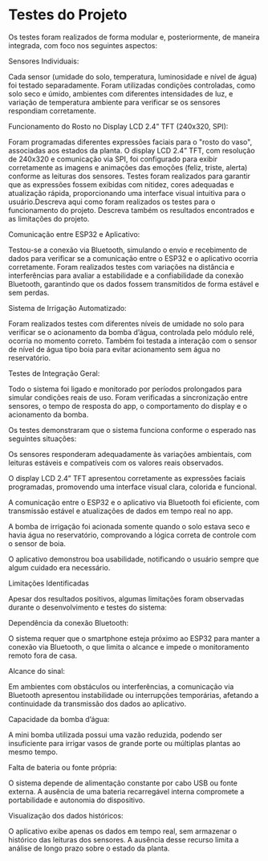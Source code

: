 # Testes do Projeto
Os testes foram realizados de forma modular e, posteriormente, de maneira integrada, com foco nos seguintes aspectos:

Sensores Individuais:

Cada sensor (umidade do solo, temperatura, luminosidade e nível de água) foi testado separadamente. Foram utilizadas condições controladas, como solo seco e úmido, ambientes com diferentes intensidades de luz, e variação de temperatura ambiente para verificar se os sensores respondiam corretamente.

Funcionamento do Rosto no Display LCD 2.4” TFT (240x320, SPI):

Foram programadas diferentes expressões faciais para o "rosto do vaso", associadas aos estados da planta. O display LCD 2.4” TFT, com resolução de 240x320 e comunicação via SPI, foi configurado para exibir corretamente as imagens e animações das emoções (feliz, triste, alerta) conforme as leituras dos sensores. Testes foram realizados para garantir que as expressões fossem exibidas com nitidez, cores adequadas e atualização rápida, proporcionando uma interface visual intuitiva para o usuário.Descreva aqui como foram realizados os testes para o funcionamento do projeto. Descreva também os resultados encontrados e as limitações do projeto.

Comunicação entre ESP32 e Aplicativo:

Testou-se a conexão via Bluetooth, simulando o envio e recebimento de dados para verificar se a comunicação entre o ESP32 e o aplicativo ocorria corretamente. Foram realizados testes com variações na distância e interferências para avaliar a estabilidade e a confiabilidade da conexão Bluetooth, garantindo que os dados fossem transmitidos de forma estável e sem perdas.

Sistema de Irrigação Automatizado:

Foram realizados testes com diferentes níveis de umidade no solo para verificar se o acionamento da bomba d’água, controlada pelo módulo relé, ocorria no momento correto. Também foi testada a interação com o sensor de nível de água tipo boia para evitar acionamento sem água no reservatório.

Testes de Integração Geral:

Todo o sistema foi ligado e monitorado por períodos prolongados para simular condições reais de uso. Foram verificadas a sincronização entre sensores, o tempo de resposta do app, o comportamento do display e o acionamento da bomba.

Os testes demonstraram que o sistema funciona conforme o esperado nas seguintes situações:

Os sensores responderam adequadamente às variações ambientais, com leituras estáveis e compatíveis com os valores reais observados.

O display LCD 2.4” TFT apresentou corretamente as expressões faciais programadas, promovendo uma interface visual clara, colorida e funcional.

A comunicação entre o ESP32 e o aplicativo via Bluetooth foi eficiente, com transmissão estável e atualizações de dados em tempo real no app.

A bomba de irrigação foi acionada somente quando o solo estava seco e havia água no reservatório, comprovando a lógica correta de controle com o sensor de boia.

O aplicativo demonstrou boa usabilidade, notificando o usuário sempre que algum cuidado era necessário.

Limitações Identificadas

Apesar dos resultados positivos, algumas limitações foram observadas durante o desenvolvimento e testes do sistema:

Dependência da conexão Bluetooth:

O sistema requer que o smartphone esteja próximo ao ESP32 para manter a conexão via Bluetooth, o que limita o alcance e impede o monitoramento remoto fora de casa.

Alcance do sinal:

Em ambientes com obstáculos ou interferências, a comunicação via Bluetooth apresentou instabilidade ou interrupções temporárias, afetando a continuidade da transmissão dos dados ao aplicativo.

Capacidade da bomba d’água:

A mini bomba utilizada possui uma vazão reduzida, podendo ser insuficiente para irrigar vasos de grande porte ou múltiplas plantas ao mesmo tempo.

Falta de bateria ou fonte própria:

O sistema depende de alimentação constante por cabo USB ou fonte externa. A ausência de uma bateria recarregável interna compromete a portabilidade e autonomia do dispositivo.

Visualização dos dados históricos:

O aplicativo exibe apenas os dados em tempo real, sem armazenar o histórico das leituras dos sensores. A ausência desse recurso limita a análise de longo prazo sobre o estado da planta.
